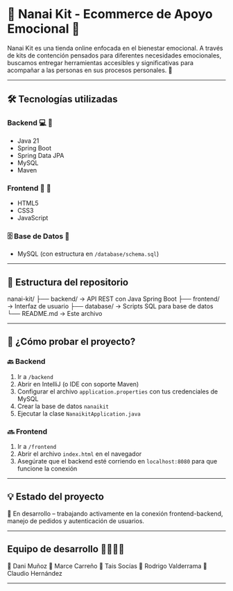 # 🪻 Nanai Kit - Ecommerce de Apoyo Emocional 🪻

Nanai Kit es una tienda online enfocada en el bienestar emocional. A través de kits de contención pensados para diferentes necesidades emocionales, buscamos entregar herramientas accesibles y significativas para acompañar a las personas en sus procesos personales. 💖

---

## 🛠️ Tecnologías utilizadas

### Backend 💻 🪻
- Java 21
- Spring Boot 
- Spring Data JPA
- MySQL
- Maven

### Frontend 🎨 🪻
- HTML5
- CSS3
- JavaScript

### 🗄️ Base de Datos 🪻
- MySQL (con estructura en `/database/schema.sql`)

---

## 📁 Estructura del repositorio

nanai-kit/
├── backend/ → API REST con Java Spring Boot
├── frontend/ → Interfaz de usuario
├── database/ → Scripts SQL para base de datos
└── README.md → Este archivo

---

## 🧪 ¿Cómo probar el proyecto?

### 🔙 Backend
1. Ir a `/backend`
2. Abrir en IntelliJ (o IDE con soporte Maven)
3. Configurar el archivo `application.properties` con tus credenciales de MySQL
4. Crear la base de datos `nanaikit`
5. Ejecutar la clase `NanaikitApplication.java`

### 🔜 Frontend
1. Ir a `/frontend`
2. Abrir el archivo `index.html` en el navegador
3. Asegúrate que el backend esté corriendo en `localhost:8080` para que funcione la conexión

---

## 💡 Estado del proyecto

🚧 En desarrollo – trabajando activamente en la conexión frontend-backend, manejo de pedidos y autenticación de usuarios.

---

##  Equipo de desarrollo 🧑‍🤝‍🧑💖

🪻 Dani Muñoz
🪻 Marce Carreño
🪻 Tais Socías
🪻 Rodrigo Valderrama
🪻 Claudio Hernández

---
